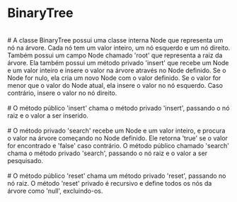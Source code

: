 # BinaryTree
<br>
# A classe BinaryTree possui uma classe interna Node que representa um nó na árvore. Cada nó tem um valor inteiro, um nó esquerdo e um nó direito. Também possui um campo Node chamado 'root' que representa a raiz da árvore. Ela também possui um método privado 'insert' que recebe um Node e um valor inteiro e insere o valor na árvore através no Node definido. Se o Node for nulo, ela cria um novo Node com o valor definido. Se o valor for menor que o valor do Node atual, ela insere o valor no nó esquerdo. Caso contrário, insere o valor no nó direito.
<br>
<br>
# O método público 'insert' chama o método privado 'insert', passando o nó raiz e o valor a ser inserido.
<br>
<br>
# O método privado 'search' recebe um Node e um valor inteiro, e procura o valor na árvore começando no Node definido. Ele retorna 'true' se o valor for encontrado e 'false' caso contrário. O método público chamado 'search' chama o método privado 'search', passando o nó raiz e o valor a ser pesquisado.
<br>
<br>
# O método público 'reset' chama um método privado 'reset', passando no nó raiz. O método 'reset' privado é recursivo e define todos os nós da árvore como 'null', excluindo-os.
